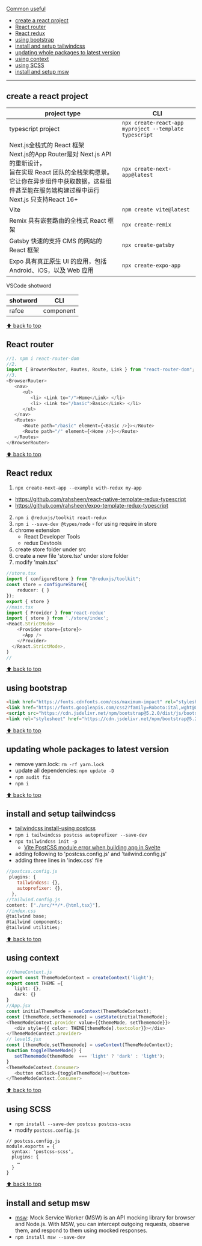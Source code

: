 [Common useful](#top)

- [create a react project](#create-a-react-project)
- [React router](#react-router)
- [React redux](#react-redux)
- [using bootstrap](#using-bootstrap)
- [install and setup tailwindcss](#install-and-setup-tailwindcss)
- [updating whole packages to latest version](#updating-whole-packages-to-latest-version)
- [using context](#using-context)
- [using SCSS](#using-scss)
- [install and setup msw](#install-and-setup-msw)

--------------------------------------------------------------------------------

## create a react project

|project type|CLI|
|---|---|
| typescript project| `npx create-react-app myproject --template typescript`|
|Next.js全栈式的 React 框架<br>Next.js的App Router是对 Next.js API的重新设计，<br>旨在实现 React 团队的全栈架构愿景。它让你在异步组件中获取数据，这些组件甚至能在服务端构建过程中运行<br>Next.js 只支持React 16+| `npx create-next-app@latest`|
|Vite|`npm create vite@latest`|
|Remix 具有嵌套路由的全栈式 React 框架|`npx create-remix`|
|Gatsby 快速的支持 CMS 的网站的 React 框架|`npx create-gatsby`|
|Expo 具有真正原生 UI 的应用，包括 Android、iOS，以及 Web 应用| `npx create-expo-app`|

VSCode shotword

|shotword|CLI|
|---|---|
|rafce   | component|

[⬆ back to top](#top)

## React router

```javascript
//1. npm i react-router-dom
//2.
import { BrowserRouter, Routes, Route, Link } from "react-router-dom";
//3. 
<BrowserRouter>
   <nav>
      <ul>
         <li> <Link to="/">Home</Link> </li>
         <li> <Link to="/basic">Basic</Link> </li>
      </ul>
   </nav>
   <Routes>
      <Route path="/basic" element={<Basic />}></Route>
      <Route path="/" element={<Home />}></Route>
   </Routes>
</BrowserRouter>
```

[⬆ back to top](#top)

## React redux

1. `npx create-next-app --example with-redux my-app`
  - https://github.com/rahsheen/react-native-template-redux-typescript
  - https://github.com/rahsheen/expo-template-redux-typescript
2. `npm i @reduxjs/toolkit react-redux`
3. `npm i --save-dev @types/node` - for using require in store
4.  chrome extension
      - React Developer Tools
      - redux Devtools
5. create store folder under src
6. create a new file 'store.tsx' under store folder
7. modify 'main.tsx'

```typescript
//store.tsx
import { configureStore } from "@reduxjs/toolkit";
const store = configureStore({
    reducer: { }
});
export { store }
//main.tsx
import { Provider } from'react-redux'
import { store } from './store/index';
<React.StrictMode>
    <Provider store={store}>
      <App />
    </Provider>
  </React.StrictMode>,
)
// 
```

[⬆ back to top](#top)

## using bootstrap

```html
<link href="https://fonts.cdnfonts.com/css/maximum-impact" rel="stylesheet">
<link href="https://fonts.googleapis.com/css2?family=Roboto:ital,wght@0,100;0,300;0,400;0,500;0,700;0,900;1,100;1,300;1,400;1,500;1,700;1,900&display=swap" rel="stylesheet">    
<script src="https://cdn.jsdelivr.net/npm/bootstrap@5.2.0/dist/js/bootstrap.bundle.min.js" integrity="sha384-A3rJD856KowSb7dwlZdYEkO39Gagi7vIsF0jrRAoQmDKKtQBHUuLZ9AsSv4jD4Xa" crossorigin="anonymous"></script>
<link rel="stylesheet" href="https://cdn.jsdelivr.net/npm/bootstrap@5.2.0/dist/css/bootstrap.min.css"/>
```

[⬆ back to top](#top)

## updating whole packages to latest version

- remove yarn.lock: `rm -rf yarn.lock`
- update all dependencies: `npm update -D`
- `npm audit fix`
- `npm i`

[⬆ back to top](#top)

## install and setup tailwindcss

- [tailwindcss install-using postcss](https://tailwindcss.com/docs/installation/using-postcss)
- `npm i tailwindcss postcss autoprefixer --save-dev`
- `npx tailwindcss init -p`
   - [Vite PostCSS module error when building app in Svelte](https://stackoverflow.com/questions/73136479/vite-postcss-module-error-when-building-app-in-svelte)
- adding following to 'postcss.config.js' and 'tailwind.config.js'
- adding three lines in 'index.css' file

```javascript
//postcss.config.js
 plugins: {
    tailwindcss: {},
    autoprefixer: {},
  },
//tailwind.config.js
content: ["./src/**/*.{html,tsx}"],
//index.css
@tailwind base;
@tailwind components;
@tailwind utilities;
```

[⬆ back to top](#top)

## using context

```typescript
//themeContext.js
export const ThemeModeContext = createContext('light');
export const THEME ={
   light: {},
   dark: {}
}
//App.jsx
const initialThemeMode = useContext(ThemeModeContext);
const [themeMode,setThememode] = useState(initialThemeMode);
<ThemeModeContext.provider value={{themeMode, setThememode}}>
   <div style={{ color: THEME[themeMode].textcolor}}></div>
</ThemeModeContext.provider>
// level5.jsx
const [themeMode,setThememode] = useContext(ThemeModeContext);
function toggleThemeMode() {
   setThememode(themeMode  === 'light' ? 'dark' : 'light');
}
<ThemeModeContext.Consumer>
   <button onClick={toggleThemeMode}></button>
</ThemeModeContext.Consumer>
```

[⬆ back to top](#top)

## using SCSS 

- `npm install --save-dev postcss postcss-scss`
- modify `postcss.config.js`

```javsscript
// postcss.config.js
module.exports = {
  syntax: 'postcss-scss',
  plugins: {
    …
  }
}
```

[⬆ back to top](#top)

## install and setup msw

- [msw](https://mswjs.io/docs): Mock Service Worker (MSW) is an API mocking library for browser and Node.js. With MSW, you can intercept outgoing requests, observe them, and respond to them using mocked responses.
- `npm install msw --save-dev`
